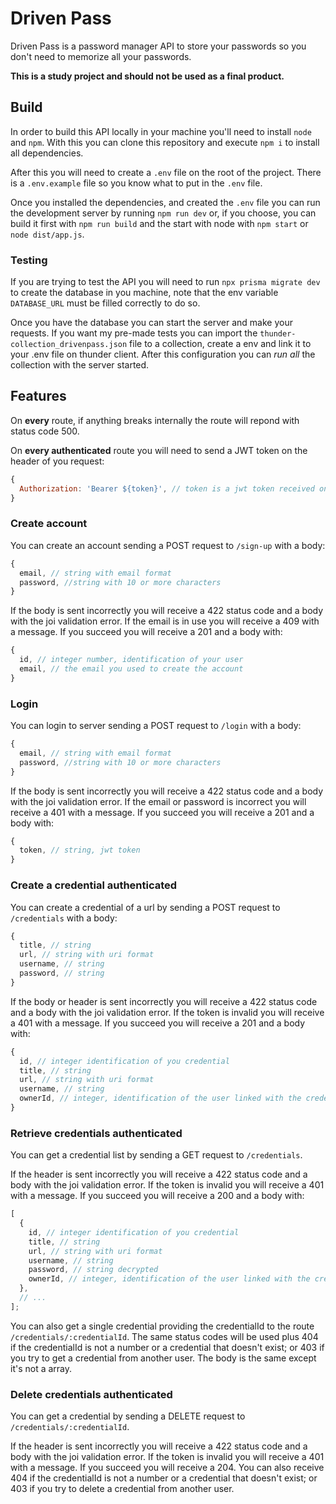 # Driven Pass

Driven Pass is a password manager API to store your passwords so you don't need to memorize all your passwords.

**This is a study project and should not be used as a final product.**

## Build

In order to build this API locally in your machine you'll need to install `node` and `npm`. With this you can clone this repository and execute `npm i` to install all dependencies.

After this you will need to create a `.env` file on the root of the project. There is a `.env.example` file so you know what to put in the `.env` file.

Once you installed the dependencies, and created the `.env` file you can run the development server by running `npm run dev` or, if you choose, you can build it first with `npm run build` and the start with node with `npm start` or `node dist/app.js`.

### Testing

If you are trying to test the API you will need to run `npx prisma migrate dev` to create the database in you machine, note that the env variable `DATABASE_URL` must be filled correctly to do so.

Once you have the database you can start the server and make your requests. If you want my pre-made tests you can import the `thunder-collection_drivenpass.json` file to a collection, create a env and link it to your .env file on thunder client. After this configuration you can _run all_ the collection with the server started.

## Features

On **every** route, if anything breaks internally the route will repond with status code 500.

On **every authenticated** route you will need to send a JWT token on the header of you request:

```js
{
  Authorization: 'Bearer ${token}', // token is a jwt token received on login
}
```

### Create account

You can create an account sending a POST request to `/sign-up` with a body:

```js
{
  email, // string with email format
  password, //string with 10 or more characters
}
```

If the body is sent incorrectly you will receive a 422 status code and a body with the joi validation error. If the email is in use you will receive a 409 with a message. If you succeed you will receive a 201 and a body with:

```js
{
  id, // integer number, identification of your user
  email, // the email you used to create the account
}
```

### Login

You can login to server sending a POST request to `/login` with a body:

```js
{
  email, // string with email format
  password, //string with 10 or more characters
}
```

If the body is sent incorrectly you will receive a 422 status code and a body with the joi validation error. If the email or password is incorrect you will receive a 401 with a message. If you succeed you will receive a 201 and a body with:

```js
{
  token, // string, jwt token
}
```

### Create a credential **authenticated**

You can create a credential of a url by sending a POST request to `/credentials` with a body:

```js
{
  title, // string
  url, // string with uri format
  username, // string
  password, // string
}
```

If the body or header is sent incorrectly you will receive a 422 status code and a body with the joi validation error. If the token is invalid you will receive a 401 with a message. If you succeed you will receive a 201 and a body with:

```js
{
  id, // integer identification of you credential
  title, // string
  url, // string with uri format
  username, // string
  ownerId, // integer, identification of the user linked with the credential
}
```

### Retrieve credentials **authenticated**

You can get a credential list by sending a GET request to `/credentials`.

If the header is sent incorrectly you will receive a 422 status code and a body with the joi validation error. If the token is invalid you will receive a 401 with a message. If you succeed you will receive a 200 and a body with:

```js
[
  {
    id, // integer identification of you credential
    title, // string
    url, // string with uri format
    username, // string
    password, // string decrypted
    ownerId, // integer, identification of the user linked with the credential
  },
  // ...
];
```

You can also get a single credential providing the credentialId to the route `/credentials/:credentialId`. The same status codes will be used plus 404 if the credentialId is not a number or a credential that doesn't exist; or 403 if you try to get a credential from another user. The body is the same except it's not a array.

### Delete credentials **authenticated**

You can get a credential by sending a DELETE request to `/credentials/:credentialId`.

If the header is sent incorrectly you will receive a 422 status code and a body with the joi validation error. If the token is invalid you will receive a 401 with a message. If you succeed you will receive a 204. You can also receive 404 if the credentialId is not a number or a credential that doesn't exist; or 403 if you try to delete a credential from another user.
